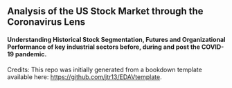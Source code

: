 ## Analysis of the US Stock Market through the Coronavirus Lens

#### Understanding Historical Stock Segmentation, Futures and Organizational Performance of key industrial sectors before, during and post the COVID-19 pandemic.

Credits:
This repo was initially generated from a bookdown template available here: https://github.com/jtr13/EDAVtemplate.
